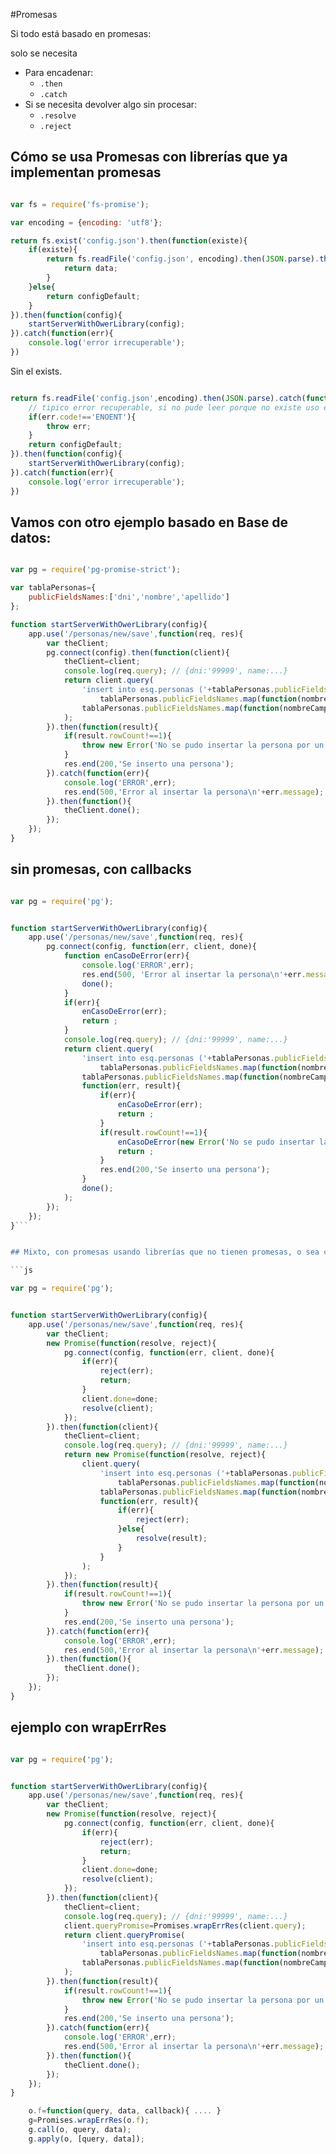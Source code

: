 #Promesas 

Si todo está basado en promesas:

solo se necesita
  * Para encadenar:
    * `.then`
    * `.catch`
  * Si se necesita devolver algo sin procesar:
    * `.resolve`
    * `.reject`

## Cómo se usa Promesas con librerías que ya implementan promesas

```js

var fs = require('fs-promise');

var encoding = {encoding: 'utf8'};

return fs.exist('config.json').then(function(existe){
    if(existe){
        return fs.readFile('config.json', encoding).then(JSON.parse).then(function(data){
            return data;
        }
    }else{
        return configDefault;
    }
}).then(function(config){
    startServerWithOwerLibrary(config);
}).catch(function(err){
    console.log('error irrecuperable');
})

```

Sin el exists. 

```js

return fs.readFile('config.json',encoding).then(JSON.parse).catch(function(err){
    // tipico error recuperable, si no pude leer porque no existe uso el default. 
    if(err.code!=='ENOENT'){
        throw err;
    }
    return configDefault;
}).then(function(config){
    startServerWithOwerLibrary(config);
}).catch(function(err){
    console.log('error irrecuperable');
})

```

## Vamos con otro ejemplo basado en Base de datos:

```js

var pg = require('pg-promise-strict');

var tablaPersonas={
    publicFieldsNames:['dni','nombre','apellido']
};

function startServerWithOwerLibrary(config){
    app.use('/personas/new/save',function(req, res){
        var theClient;
        pg.connect(config).then(function(client){
            theClient=client;
            console.log(req.query); // {dni:'99999', name:...}
            return client.query(
                'insert into esq.personas ('+tablaPersonas.publicFieldsNames.join(',')+') values ('+
                    tablaPersonas.publicFieldsNames.map(function(nombreCampo, pos){ return '$'+pos; })+')',
                tablaPersonas.publicFieldsNames.map(function(nombreCampo, pos){ return req.query[nombreCampo]||null; })
            );
        }).then(function(result){
            if(result.rowCount!==1){
                throw new Error('No se pudo insertar la persona por un error no especificado en la base de datos');
            }
            res.end(200,'Se inserto una persona');
        }).catch(function(err){
            console.log('ERROR',err);
            res.end(500,'Error al insertar la persona\n'+err.message);
        }).then(function(){
            theClient.done();
        });
    });
}
```

## sin promesas, con callbacks

```js

var pg = require('pg');


function startServerWithOwerLibrary(config){
    app.use('/personas/new/save',function(req, res){
        pg.connect(config, function(err, client, done){
            function enCasoDeError(err){
                console.log('ERROR',err);
                res.end(500, 'Error al insertar la persona\n'+err.message);
                done();
            }
            if(err){
                enCasoDeError(err);
                return ;
            }
            console.log(req.query); // {dni:'99999', name:...}
            return client.query(
                'insert into esq.personas ('+tablaPersonas.publicFieldsNames.join(',')+') values ('+
                    tablaPersonas.publicFieldsNames.map(function(nombreCampo, pos){ return '$'+pos; })+')',
                tablaPersonas.publicFieldsNames.map(function(nombreCampo, pos){ return req.query[nombreCampo]||null; }),
                function(err, result){
                    if(err){
                        enCasoDeError(err);
                        return ;
                    }
                    if(result.rowCount!==1){
                        enCasoDeError(new Error('No se pudo insertar la persona por un error no especificado en la base de datos'));
                        return ;
                    }
                    res.end(200,'Se inserto una persona');
                }
                done();
            );
        });
    });
}```


## Mixto, con promesas usando librerías que no tienen promesas, o sea como transformar callbacks en promesas. 

```js

var pg = require('pg');


function startServerWithOwerLibrary(config){
    app.use('/personas/new/save',function(req, res){
        var theClient;
        new Promise(function(resolve, reject){
            pg.connect(config, function(err, client, done){
                if(err){
                    reject(err);
                    return;
                }
                client.done=done;
                resolve(client);
            });
        }).then(function(client){
            theClient=client;
            console.log(req.query); // {dni:'99999', name:...}
            return new Promise(function(resolve, reject){
                client.query(
                    'insert into esq.personas ('+tablaPersonas.publicFieldsNames.join(',')+') values ('+
                        tablaPersonas.publicFieldsNames.map(function(nombreCampo, pos){ return '$'+pos; })+')',
                    tablaPersonas.publicFieldsNames.map(function(nombreCampo, pos){ return req.query[nombreCampo]||null; }),
                    function(err, result){
                        if(err){
                            reject(err);
                        }else{
                            resolve(result);
                        }
                    }
                );
            });
        }).then(function(result){
            if(result.rowCount!==1){
                throw new Error('No se pudo insertar la persona por un error no especificado en la base de datos');
            }
            res.end(200,'Se inserto una persona');
        }).catch(function(err){
            console.log('ERROR',err);
            res.end(500,'Error al insertar la persona\n'+err.message);
        }).then(function(){
            theClient.done();
        });
    });
}
```

## ejemplo con wrapErrRes 

```js

var pg = require('pg');


function startServerWithOwerLibrary(config){
    app.use('/personas/new/save',function(req, res){
        var theClient;
        new Promise(function(resolve, reject){
            pg.connect(config, function(err, client, done){
                if(err){
                    reject(err);
                    return;
                }
                client.done=done;
                resolve(client);
            });
        }).then(function(client){
            theClient=client;
            console.log(req.query); // {dni:'99999', name:...}
            client.queryPromise=Promises.wrapErrRes(client.query);
            return client.queryPromise(
                'insert into esq.personas ('+tablaPersonas.publicFieldsNames.join(',')+') values ('+
                    tablaPersonas.publicFieldsNames.map(function(nombreCampo, pos){ return '$'+pos; })+')',
                tablaPersonas.publicFieldsNames.map(function(nombreCampo, pos){ return req.query[nombreCampo]||null; })
            );
        }).then(function(result){
            if(result.rowCount!==1){
                throw new Error('No se pudo insertar la persona por un error no especificado en la base de datos');
            }
            res.end(200,'Se inserto una persona');
        }).catch(function(err){
            console.log('ERROR',err);
            res.end(500,'Error al insertar la persona\n'+err.message);
        }).then(function(){
            theClient.done();
        });
    });
}
```


```js
    o.f=function(query, data, callback){ .... }
    g=Promises.wrapErrRes(o.f);
    g.call(o, query, data);
    g.apply(o, [query, data]);
    